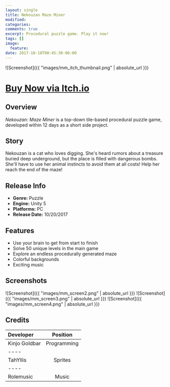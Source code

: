 ```yaml
---
layout: single
title: Nekouzan Maze Miner
modified:
categories:
comments: true
excerpt: Procedural puzzle game. Play it now!
tags: []
image:
  feature:
date: 2017-10-18T00:45:30-06:00
---
```


![Screenshot]({{ "images/mm_itch_thumbnail.png" | absolute_url }})

# [Buy Now via Itch.io](https://goldbargames.itch.io/nekouzan-maze-miner)

## Overview

*Nekouzan: Maze Miner* is a top-down tile-based procedural puzzle game, developed within 12 days as a short side project.

## Story

​Nekouzan is a cat who loves digging. She's heard rumors about a treasure buried deep underground, but the place is filled with dangerous bombs. She'll have to use her animal instincts to avoid them at all costs! Help her reach the end of the maze!

## Release Info
<ul>
  <li><b>Genre:</b> Puzzle</li>
  <li><b>Engine:</b> Unity 5</li>
  <li><b>Platforms:</b> PC</li>
  <li><b>Release Date:</b> 10/20/2017</li>
</ul>

## Features
<ul>
  <li>Use your brain to get from start to finish</li>
  <li>Solve 50 unique levels in the main game</li>
  <li>Explore an endless procedurally generated maze</li>
  <li>Colorful backgrounds</li>
  <li>Exciting music</li>
</ul>

## Screenshots

![Screenshot]({{ "images/mm_screen2.png" | absolute_url }})
![Screenshot]({{ "images/mm_screen3.png" | absolute_url }})
![Screenshot]({{ "images/mm_screen4.png" | absolute_url }})


## Credits

| Developer | Position |
|:--------|:-------:|
| Kinjo Goldbar  | Programming   |
|----
| TahYllis | Sprites   |
|----
| Rolemusic | Music  |

